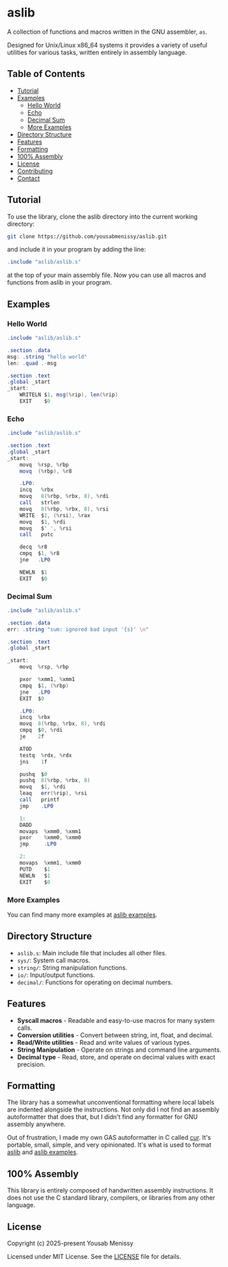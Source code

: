 # aslib
A collection of functions and macros written in the GNU assembler, `as`. 

Designed for Unix/Linux x86_64 systems it provides a variety of useful utilities for various tasks, written entirely in assembly language.

## Table of Contents
- [Tutorial](#tutorial)
- [Examples](#examples)
  - [Hello World](#hello-world)
  - [Echo](#echo)
  - [Decimal Sum](#decimal-sum)
  - [More Examples](#more-examples)
- [Directory Structure](#directory-structure)
- [Features](#features)
- [Formatting](#formatting)
- [100% Assembly](#100-assembly)
- [License](#license)
- [Contributing](#contributing)
- [Contact](#contact)

## Tutorial
To use the library, clone the aslib directory into the current working directory:
```sh
git clone https://github.com/yousabmenissy/aslib.git
```
and include it in your program by adding the line:
```as
.include "aslib/aslib.s"
```
at the top of your main assembly file. Now you can use all macros and functions from aslib in your program.

## Examples

### Hello World
```as
.include "aslib/aslib.s"

.section .data
msg: .string "hello world"
len: .quad .-msg

.section .text
.global _start
_start:
    WRITELN $1, msg(%rip), len(%rip)
    EXIT    $0
```

### Echo
```as
.include "aslib/aslib.s"

.section .text
.global _start
_start:
    movq  %rsp, %rbp
    movq  (%rbp), %r8

    .LP0:
    incq   %rbx
    movq   8(%rbp, %rbx, 8), %rdi
    call   strlen
    movq   8(%rbp, %rbx, 8), %rsi
    WRITE  $1, (%rsi), %rax
    movq   $1, %rdi
    movq   $' ', %rsi
    call   putc

    decq  %r8
    cmpq  $1, %r8
    jne   .LP0

    NEWLN  $1
    EXIT   $0
```

### Decimal Sum
```as
.include "aslib/aslib.s"

.section .data
err: .string "sum: ignored bad input '{s}' \n"

.section .text
.global _start

_start:
    movq  %rsp, %rbp

    pxor  %xmm1, %xmm1
    cmpq  $1, (%rbp)
    jne   .LP0
    EXIT  $0

    .LP0:
    incq  %rbx
    movq  8(%rbp, %rbx, 8), %rdi
    cmpq  $0, %rdi
    je    2f

    ATOD
    testq  %rdx, %rdx
    jns    1f

    pushq  $0
    pushq  8(%rbp, %rbx, 8)
    movq   $1, %rdi
    leaq   err(%rip), %rsi
    call   printf
    jmp    .LP0

    1:
    DADD
    movaps  %xmm0, %xmm1
    pxor    %xmm0, %xmm0
    jmp     .LP0

    2:
    movaps  %xmm1, %xmm0
    PUTD    $1
    NEWLN   $1
    EXIT    $0
```

### More Examples
You can find many more examples at [aslib examples](https://github.com/yousabmenissy/aslib-examples.git).

## Directory Structure
- `aslib.s`: Main include file that includes all other files.
- `sys/`: System call macros.
- `string/`: String manipulation functions.
- `io/`: Input/output functions.
- `decimal/`: Functions for operating on decimal numbers.

## Features
- **Syscall macros** - Readable and easy-to-use macros for many system calls.
- **Conversion utilities** - Convert between string, int, float, and decimal.
- **Read/Write utilities** - Read and write values of various types.
- **String Manipulation** - Operate on strings and command line arguments.
- **Decimal type** - Read, store, and operate on decimal values with exact precision.

## Formatting
The library has a somewhat unconventional formatting where local labels are indented alongside the instructions. Not only did I not find an assembly autoformatter that does that, but I didn't find any formatter for GNU assembly anywhere.

Out of frustration, I made my own GAS autoformatter in C called [cur](https://github.com/yousabmenissy/cur.git). It's portable, small, simple, and very opinionated. It's what is used to format [aslib](https://github.com/yousabmenissy/aslib.git) and [aslib examples](https://github.com/yousabmenissy/aslib-examples.git).

## 100% Assembly
This library is entirely composed of handwritten assembly instructions. It does not use the C standard library, compilers, or libraries from any other language.

## License
Copyright (c) 2025-present Yousab Menissy

Licensed under MIT License. See the [LICENSE](LICENSE) file for details.